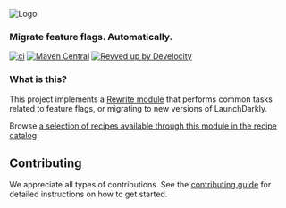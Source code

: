 ![Logo](https://github.com/openrewrite/rewrite/raw/main/doc/logo-oss.png)
### Migrate feature flags. Automatically.

[![ci](https://github.com/openrewrite/rewrite-feature-flags/actions/workflows/ci.yml/badge.svg)](https://github.com/openrewrite/rewrite-feature-flags/actions/workflows/ci.yml)
[![Maven Central](https://img.shields.io/maven-central/v/org.openrewrite.recipe/rewrite-feature-flags.svg)](https://mvnrepository.com/artifact/org.openrewrite.recipe/rewrite-feature-flags)
[![Revved up by Develocity](https://img.shields.io/badge/Revved%20up%20by-Develocity-06A0CE?logo=Gradle&labelColor=02303A)](https://ge.openrewrite.org/scans)

### What is this?

This project implements a [Rewrite module](https://github.com/openrewrite/rewrite) that performs common tasks related to feature flags, or migrating to new versions of LaunchDarkly.  

Browse [a selection of recipes available through this module in the recipe catalog](https://docs.openrewrite.org/recipes/featureflags).

## Contributing

We appreciate all types of contributions. See the [contributing guide](https://github.com/openrewrite/.github/blob/main/CONTRIBUTING.md) for detailed instructions on how to get started.
